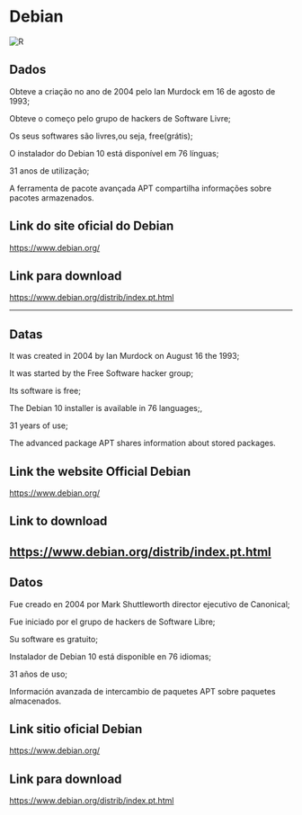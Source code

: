 # Debian


![R](https://github.com/user-attachments/assets/ce25a594-de73-4912-938a-353332d177a1)


## Dados

<p>Obteve a criação no ano de 2004 pelo Ian Murdock em 16 de agosto de 1993;</p>
<p>Obteve o começo pelo grupo de hackers de Software Livre;</p>
<p>Os seus softwares são livres,ou seja, free(grátis);</p>
<p>O instalador do Debian 10 está disponível em 76 línguas;</p>
<p> 31 anos de utilização;</p>
<p>A ferramenta de pacote avançada APT compartilha informações sobre pacotes armazenados.</p>

## Link do site oficial do Debian

https://www.debian.org/

## Link para download


https://www.debian.org/distrib/index.pt.html
 
--------------------------------------------------------------------------------------------------------------------------------
##  Datas

<p>It was created in 2004 by Ian Murdock on August 16 the 1993;</p>

<p>It was started by the Free Software hacker group;</p>

<p>Its software is free;</p>

<p>The Debian 10 installer is available in 76 languages;,</p>

<p>31 years of use;</p>

<p>The advanced package  APT shares information about stored packages.</p>
 
## Link the website Official Debian

https://www.debian.org/

 ## Link to download 

https://www.debian.org/distrib/index.pt.html
--------------------------------------------------------------------------------------------------------------------------------

## Datos


<p>Fue creado en 2004 por Mark Shuttleworth director ejecutivo de Canonical;</p>

<p>Fue iniciado por el grupo de hackers de Software Libre;</p>

<p>Su software es gratuito;</p>

<p>Instalador de Debian 10 está disponible en 76 idiomas;</p>

<p>31 años de uso;</p>

<p>Información avanzada de intercambio de paquetes APT sobre paquetes almacenados.</p>


## Link sitio oficial Debian

https://www.debian.org/


 ## Link para download 
 
https://www.debian.org/distrib/index.pt.html
